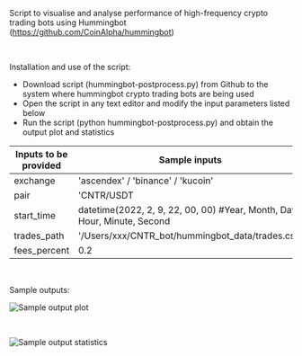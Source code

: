Script to visualise and analyse performance of high-frequency crypto trading bots using Hummingbot
(https://github.com/CoinAlpha/hummingbot)
 
<br />

Installation and use of the script:
- Download script (hummingbot-postprocess.py) from Github to the system where hummingbot crypto trading bots are being used
- Open the script in any text editor and modify the input parameters listed below
- Run the script (python hummingbot-postprocess.py) and obtain the output plot and statistics    


| Inputs to be provided        | Sample inputs  |
| ------------- |------------- | 
| exchange      | 'ascendex' / 'binance' / 'kucoin' | 
| pair          |  'CNTR/USDT  |  
| start_time    | datetime(2022, 2, 9, 22, 00, 00) #Year, Month, Day, Hour, Minute, Second  |  
| trades_path     | '/Users/xxx/CNTR_bot/hummingbot_data/trades.csv' |
| fees_percent     | 0.2 |

<br />

Sample outputs: 


![Sample output plot](https://user-images.githubusercontent.com/6465285/174404165-43c1e30b-c0ea-45d3-ab93-d41f639f288f.png)

<br />

![Sample output statistics](https://user-images.githubusercontent.com/6465285/174404176-907c69b2-c9da-49b5-b675-1899935b50ae.png)
